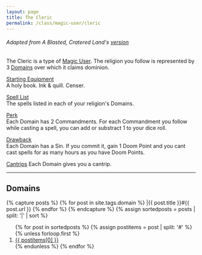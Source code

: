 ```yaml
---
layout: page
title: The Cleric
permalink: /class/magic-user/cleric
---
```


###### Adapted from A Blasted, Cratered Land's [version](https://crateredland.blogspot.com/2019/01/the-cleric.html)

The Cleric is a type of [Magic User](/class/magic-user). The religion you follow is represented by 3 [Domains](#domains) over which it claims dominion.

<ins>Starting Equipment</ins><br>
A holy book. Ink & quill. Censer.

<ins>Spell List</ins><br>
The spells listed in each of your religion's Domains.

<ins>Perk</ins><br>
Each Domain has 2 Commandments. For each Commandment you follow while casting a spell, you can add or substract 1 to your dice roll.

<ins>Drawback</ins><br>
Each Domain has a Sin. If you commit it, gain 1 Doom Point and you cant cast spells for as many hours as you have Doom Points.

<ins>Cantrips</ins>
Each Domain gives you a cantrip.

---

## Domains

{% capture posts %}
  {% for post in site.tags.domain %}
    |{{ post.title }}#{{ post.url }}
  {% endfor %}
{% endcapture %}
{% assign sortedposts = posts | split: '|' | sort %}
<ol>
{% for post in sortedposts %}
{% assign postitems = post | split: '#' %}
{% unless forloop.first %}
  <li> <a href="{{ postitems[1] }}"> {{ postitems[0] }}</a></li>
{% endunless %}
{% endfor %}
</ol>

